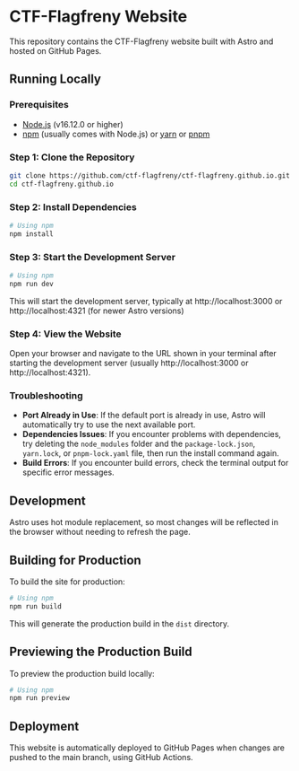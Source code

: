 # CTF-Flagfreny Website

This repository contains the CTF-Flagfreny website built with Astro and hosted on GitHub Pages.

## Running Locally

### Prerequisites

- [Node.js](https://nodejs.org/) (v16.12.0 or higher)
- [npm](https://www.npmjs.com/) (usually comes with Node.js) or [yarn](https://yarnpkg.com/) or [pnpm](https://pnpm.io/)

### Step 1: Clone the Repository

```bash
git clone https://github.com/ctf-flagfreny/ctf-flagfreny.github.io.git
cd ctf-flagfreny.github.io
```

### Step 2: Install Dependencies

```bash
# Using npm
npm install
```

### Step 3: Start the Development Server

```bash
# Using npm
npm run dev
```

This will start the development server, typically at http://localhost:3000 or http://localhost:4321 (for newer Astro versions)

### Step 4: View the Website

Open your browser and navigate to the URL shown in your terminal after starting the development server (usually http://localhost:3000 or http://localhost:4321).

### Troubleshooting

- **Port Already in Use**: If the default port is already in use, Astro will automatically try to use the next available port.
- **Dependencies Issues**: If you encounter problems with dependencies, try deleting the `node_modules` folder and the `package-lock.json`, `yarn.lock`, or `pnpm-lock.yaml` file, then run the install command again.
- **Build Errors**: If you encounter build errors, check the terminal output for specific error messages.

## Development

Astro uses hot module replacement, so most changes will be reflected in the browser without needing to refresh the page.

## Building for Production

To build the site for production:

```bash
# Using npm
npm run build
```

This will generate the production build in the `dist` directory.

## Previewing the Production Build

To preview the production build locally:

```bash
# Using npm
npm run preview
```

## Deployment

This website is automatically deployed to GitHub Pages when changes are pushed to the main branch, using GitHub Actions.

